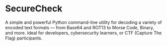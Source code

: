 # SecureCheck
A simple and powerful Python command-line utility for decoding a variety of encoded text formats — from Base64 and ROT13 to Morse Code, Binary, and more. Ideal for developers, cybersecurity learners, or CTF (Capture The Flag) participants.
